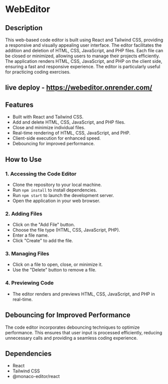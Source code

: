 # WebEditor


## Description

This web-based code editor is built using React and Tailwind CSS, providing a responsive and visually appealing user interface. The editor facilitates the addition and deletion of HTML, CSS, JavaScript, and PHP files. Each file can be closed or minimized, allowing users to manage their projects efficiently. The application renders HTML, CSS, JavaScript, and PHP on the client side, ensuring a fast and responsive experience. The editor is particularly useful for practicing coding exercises.

## live deploy - https://webeditor.onrender.com/

## Features

- Built with React and Tailwind CSS.
- Add and delete HTML, CSS, JavaScript, and PHP files.
- Close and minimize individual files.
- Real-time rendering of HTML, CSS, JavaScript, and PHP.
- Client-side execution for enhanced speed.
- Debouncing for improved performance.

## How to Use

### 1. Accessing the Code Editor

- Clone the repository to your local machine.
- Run `npm install` to install dependencies.
- Run `npm start` to launch the development server.
- Open the application in your web browser.

### 2. Adding Files

- Click on the "Add File" button.
- Choose the file type (HTML, CSS, JavaScript, PHP).
- Enter a file name.
- Click "Create" to add the file.

### 3. Managing Files

- Click on a file to open, close, or minimize it.
- Use the "Delete" button to remove a file.

### 4. Previewing Code

- The editor renders and previews HTML, CSS, JavaScript, and PHP in real-time.

## Debouncing for Improved Performance

The code editor incorporates debouncing techniques to optimize performance. This ensures that user input is processed efficiently, reducing unnecessary calls and providing a seamless coding experience.

## Dependencies

- React
- Tailwind CSS
- @monaco-editor/react